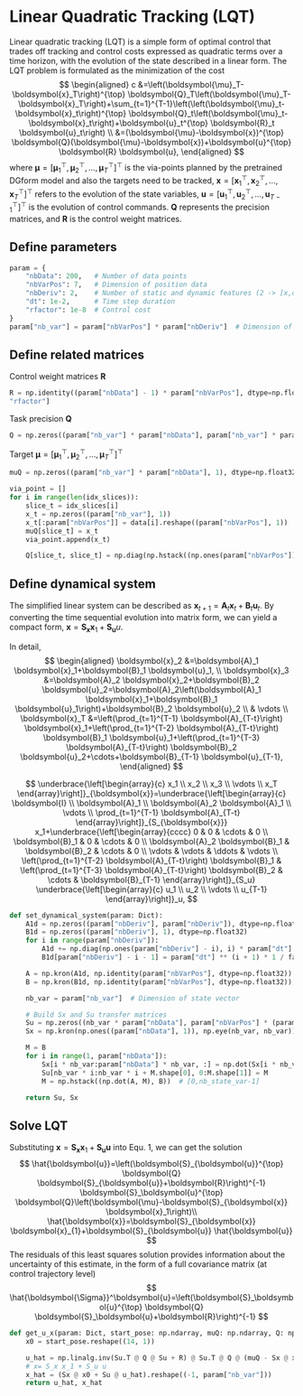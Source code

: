 # Linear Quadratic Tracking (LQT)

Linear quadratic tracking (LQT) is a simple form of optimal control that trades off tracking and control costs expressed as quadratic terms over a time horizon, with the evolution of the state described in a linear form.  The LQT problem is formulated as the minimization of the cost
$$
\begin{aligned}
c &=\left(\boldsymbol{\mu}_T-\boldsymbol{x}_T\right)^{\top} \boldsymbol{Q}_T\left(\boldsymbol{\mu}_T-\boldsymbol{x}_T\right)+\sum_{t=1}^{T-1}\left(\left(\boldsymbol{\mu}_t-\boldsymbol{x}_t\right)^{\top} \boldsymbol{Q}_t\left(\boldsymbol{\mu}_t-\boldsymbol{x}_t\right)+\boldsymbol{u}_t^{\top} \boldsymbol{R}_t \boldsymbol{u}_t\right) \\
&=(\boldsymbol{\mu}-\boldsymbol{x})^{\top} \boldsymbol{Q}(\boldsymbol{\mu}-\boldsymbol{x})+\boldsymbol{u}^{\top} \boldsymbol{R} \boldsymbol{u},
\end{aligned}
$$
where $\boldsymbol{\mu}=\left[\boldsymbol{\mu}_{1}^{\top}, \boldsymbol{\mu}_{2}^{\top}, \ldots, \boldsymbol{\mu}_{T}^{\top}\right]^{\top}$ is the via-points planned by the pretrained DGform model and also the targets need to be tracked, $\boldsymbol{x}=\left[\boldsymbol{x}_{1}^{\top}, \boldsymbol{x}_{2}^{\top}, \ldots, \boldsymbol{x}_{T}^{\top}\right]^{\top}$ refers to the evolution of the state variables, $\boldsymbol{u}=\left[\boldsymbol{u}_{1}^{\top}, \boldsymbol{u}_{2}^{\top}, \ldots, \boldsymbol{u}_{T-1}^{\top}\right]^{\top}$ is the evolution of control commands. $\boldsymbol{Q}$ represents the precision matrices, and $\boldsymbol{R}$ is the control weight matrices. 

## Define parameters

```python
param = {
    "nbData": 200,   # Number of data points
    "nbVarPos": 7,   # Dimension of position data
    "nbDeriv": 2,    # Number of static and dynamic features (2 -> [x,dx])
    "dt": 1e-2,      # Time step duration
    "rfactor": 1e-8  # Control cost
}
param["nb_var"] = param["nbVarPos"] * param["nbDeriv"]  # Dimension of state vector
```

## Define related matrices

Control weight matrices $\boldsymbol{R}$ 

```python
R = np.identity((param["nbData"] - 1) * param["nbVarPos"], dtype=np.float32) * param[
"rfactor"]
```
Task precision $\boldsymbol{Q}$ 
```python
Q = np.zeros((param["nb_var"] * param["nbData"], param["nb_var"] * param["nbData"]), dtype=np.float32)
```

Target $\boldsymbol{\mu}=\left[\boldsymbol{\mu}_{1}^{\top}, \boldsymbol{\mu}_{2}^{\top}, \ldots, \boldsymbol{\mu}_{T}^{\top}\right]^{\top}$

```python
muQ = np.zeros((param["nb_var"] * param["nbData"], 1), dtype=np.float32)

via_point = []
for i in range(len(idx_slices)):
    slice_t = idx_slices[i]
    x_t = np.zeros((param["nb_var"], 1))
    x_t[:param["nbVarPos"]] = data[i].reshape((param["nbVarPos"], 1))
    muQ[slice_t] = x_t
    via_point.append(x_t)

    Q[slice_t, slice_t] = np.diag(np.hstack((np.ones(param["nbVarPos"]), np.zeros(param["nb_var"] - param["nbVarPos"]))))
```

## Define dynamical system

The simplified linear system can be described as $\boldsymbol{x}_{t+1}=\boldsymbol{A}_{t} \boldsymbol{x}_{t}+\boldsymbol{B}_{t} \boldsymbol{u}_{t}$. By converting the time sequential evolution into matrix form, we can yield a compact form, $\boldsymbol{x}=\boldsymbol{S}_{\boldsymbol{x}} \boldsymbol{x}_{1}+\boldsymbol{S}_{\boldsymbol{u}} u$.

In detail,
$$
\begin{aligned}
\boldsymbol{x}_2 &=\boldsymbol{A}_1 \boldsymbol{x}_1+\boldsymbol{B}_1 \boldsymbol{u}_1, \\
\boldsymbol{x}_3 &=\boldsymbol{A}_2 \boldsymbol{x}_2+\boldsymbol{B}_2 \boldsymbol{u}_2=\boldsymbol{A}_2\left(\boldsymbol{A}_1 \boldsymbol{x}_1+\boldsymbol{B}_1 \boldsymbol{u}_1\right)+\boldsymbol{B}_2 \boldsymbol{u}_2 \\
& \vdots \\
\boldsymbol{x}_T &=\left(\prod_{t=1}^{T-1} \boldsymbol{A}_{T-t}\right) \boldsymbol{x}_1+\left(\prod_{t=1}^{T-2} \boldsymbol{A}_{T-t}\right) \boldsymbol{B}_1 \boldsymbol{u}_1+\left(\prod_{t=1}^{T-3} \boldsymbol{A}_{T-t}\right) \boldsymbol{B}_2 \boldsymbol{u}_2+\cdots+\boldsymbol{B}_{T-1} \boldsymbol{u}_{T-1},
\end{aligned}
$$

$$
\underbrace{\left[\begin{array}{c}
x_1 \\
x_2 \\
x_3 \\
\vdots \\
x_T
\end{array}\right]}_{\boldsymbol{x}}=\underbrace{\left[\begin{array}{c}
\boldsymbol{I} \\
\boldsymbol{A}_1 \\
\boldsymbol{A}_2 \boldsymbol{A}_1 \\
\vdots \\
\prod_{t=1}^{T-1} \boldsymbol{A}_{T-t}
\end{array}\right]}_{S_{\boldsymbol{x}}} x_1+\underbrace{\left[\begin{array}{cccc}
0 & 0 & \cdots & 0 \\
\boldsymbol{B}_1 & 0 & \cdots & 0 \\
\boldsymbol{A}_2 \boldsymbol{B}_1 & \boldsymbol{B}_2 & \cdots & 0 \\
\vdots & \vdots & \ddots & \vdots \\
\left(\prod_{t=1}^{T-2} \boldsymbol{A}_{T-t}\right) \boldsymbol{B}_1 & \left(\prod_{t=1}^{T-3} \boldsymbol{A}_{T-t}\right) \boldsymbol{B}_2 & \cdots & \boldsymbol{B}_{T-1}
\end{array}\right]}_{S_u} \underbrace{\left[\begin{array}{c}
u_1 \\
u_2 \\
\vdots \\
u_{T-1}
\end{array}\right]}_u,
$$

```python
def set_dynamical_system(param: Dict):
    A1d = np.zeros((param["nbDeriv"], param["nbDeriv"]), dtype=np.float32)
    B1d = np.zeros((param["nbDeriv"], 1), dtype=np.float32)
    for i in range(param["nbDeriv"]):
        A1d += np.diag(np.ones(param["nbDeriv"] - i), i) * param["dt"] ** i * 1 / factorial(i)
        B1d[param["nbDeriv"] - i - 1] = param["dt"] ** (i + 1) * 1 / factorial(i + 1)

    A = np.kron(A1d, np.identity(param["nbVarPos"], dtype=np.float32))
    B = np.kron(B1d, np.identity(param["nbVarPos"], dtype=np.float32))

    nb_var = param["nb_var"]  # Dimension of state vector

    # Build Sx and Su transfer matrices
    Su = np.zeros((nb_var * param["nbData"], param["nbVarPos"] * (param["nbData"] - 1)))
    Sx = np.kron(np.ones((param["nbData"], 1)), np.eye(nb_var, nb_var))

    M = B
    for i in range(1, param["nbData"]):
        Sx[i * nb_var:param["nbData"] * nb_var, :] = np.dot(Sx[i * nb_var:param["nbData"] * nb_var, :], A)
        Su[nb_var * i:nb_var * i + M.shape[0], 0:M.shape[1]] = M
        M = np.hstack((np.dot(A, M), B))  # [0,nb_state_var-1]

    return Su, Sx
```

## Solve LQT

Substituting $\boldsymbol{x}=\boldsymbol{S}_{\boldsymbol{x}} \boldsymbol{x}_{1}+\boldsymbol{S}_{\boldsymbol{u}} \boldsymbol{u}$ into Equ. 1, we can get the solution
$$
\hat{\boldsymbol{u}}=\left(\boldsymbol{S}_{\boldsymbol{u}}^{\top} \boldsymbol{Q} \boldsymbol{S}_{\boldsymbol{u}}+\boldsymbol{R}\right)^{-1} \boldsymbol{S}_\boldsymbol{u}^{\top} \boldsymbol{Q}\left(\boldsymbol{\mu}-\boldsymbol{S}_{\boldsymbol{x}} \boldsymbol{x}_1\right)\\
\hat{\boldsymbol{x}}=\boldsymbol{S}_{\boldsymbol{x}} \boldsymbol{x}_{1}+\boldsymbol{S}_{\boldsymbol{u}} \hat{\boldsymbol{u}}
$$
The residuals of this least squares solution provides information about the uncertainty of this estimate, in the form of a full covariance matrix (at control trajectory level)
$$
\hat{\boldsymbol{\Sigma}}^\boldsymbol{u}=\left(\boldsymbol{S}_\boldsymbol{u}^{\top} \boldsymbol{Q} \boldsymbol{S}_\boldsymbol{u}+\boldsymbol{R}\right)^{-1}
$$

```python
def get_u_x(param: Dict, start_pose: np.ndarray, muQ: np.ndarray, Q: np.ndarray, R: np.ndarray, Su: np.ndarray, Sx: np.ndarray) -> Tuple[np.ndarray, np.ndarray]:
    x0 = start_pose.reshape((14, 1))

    u_hat = np.linalg.inv(Su.T @ Q @ Su + R) @ Su.T @ Q @ (muQ - Sx @ x0)
    # x= S_x x_1 + S_u u
    x_hat = (Sx @ x0 + Su @ u_hat).reshape((-1, param["nb_var"]))
    return u_hat, x_hat
```

